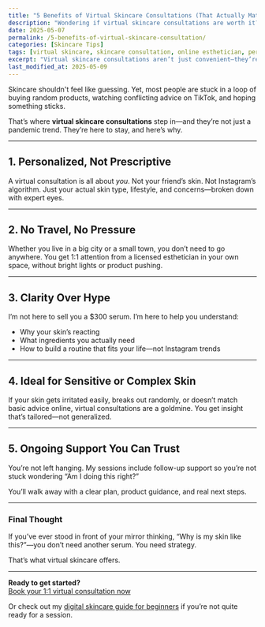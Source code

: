 ```yaml
---
title: "5 Benefits of Virtual Skincare Consultations (That Actually Matter)"
description: "Wondering if virtual skincare consultations are worth it? Here are 5 real reasons they're changing the way people take care of their skin—from anywhere."
date: 2025-05-07
permalink: /5-benefits-of-virtual-skincare-consultation/
categories: [Skincare Tips]
tags: [virtual skincare, skincare consultation, online esthetician, personalized routine, skincare advice]
excerpt: "Virtual skincare consultations aren’t just convenient—they’re a smarter, more focused way to get personalized skincare help, without the pressure or confusion."
last_modified_at: 2025-05-09
---
```


Skincare shouldn't feel like guessing. Yet, most people are stuck in a loop of buying random products, watching conflicting advice on TikTok, and hoping something sticks.

That’s where **virtual skincare consultations** step in—and they’re not just a pandemic trend. They’re here to stay, and here’s why.

---

## 1. **Personalized, Not Prescriptive**

A virtual consultation is all about *you*. Not your friend’s skin. Not Instagram’s algorithm. Just your actual skin type, lifestyle, and concerns—broken down with expert eyes.

---

## 2. **No Travel, No Pressure**

Whether you live in a big city or a small town, you don’t need to go anywhere. You get 1:1 attention from a licensed esthetician in your own space, without bright lights or product pushing.

---

## 3. **Clarity Over Hype**

I’m not here to sell you a $300 serum. I’m here to help you understand:
- Why your skin’s reacting
- What ingredients you actually need
- How to build a routine that fits your life—not Instagram trends

---

## 4. **Ideal for Sensitive or Complex Skin**

If your skin gets irritated easily, breaks out randomly, or doesn’t match basic advice online, virtual consultations are a goldmine. You get insight that’s tailored—not generalized.

---

## 5. **Ongoing Support You Can Trust**

You’re not left hanging. My sessions include follow-up support so you’re not stuck wondering “Am I doing this right?”

You’ll walk away with a clear plan, product guidance, and real next steps.

---

### Final Thought

If you’ve ever stood in front of your mirror thinking, “Why is my skin like this?”—you don’t need another serum. You need strategy.

That’s what virtual skincare offers.

---

**Ready to get started?**  
[Book your 1:1 virtual consultation now](/book-now)

Or check out my [digital skincare guide for beginners](/shop) if you’re not quite ready for a session.
